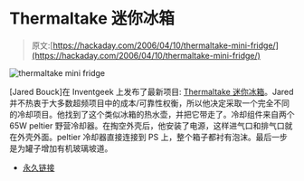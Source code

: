 # Thermaltake 迷你冰箱

> 原文:[https://hackaday.com/2006/04/10/thermaltake-mini-fridge/](https://hackaday.com/2006/04/10/thermaltake-mini-fridge/)

![thermaltake mini fridge](../Images/9abb4c6234da9f4e30308033a5002610.png)

[Jared Bouck]在 Inventgeek 上发布了最新项目: [Thermaltake 迷你冰箱](http://inventgeek.com/Projects/Minifridge/Overview.aspx)。Jared 并不热衷于大多数超频项目中的成本/可靠性权衡，所以他决定采取一个完全不同的冷却项目。他找到了这个类似冰箱的热水壶，并把它带走了。冷却组件来自两个 65W peltier 野营冷却器。在掏空外壳后，他安装了电源，这样进气口和排气口就在外壳外面。peltier 冷却器直接连接到 PS 上，整个箱子都衬有泡沫。最后一步是为罐子增加有机玻璃坡道。

*   [永久链接](http://inventgeek.com/Projects/Minifridge/Overview.aspx)
